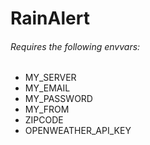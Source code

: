 # RainAlert

###### _Requires the following envvars:_
* MY_SERVER
* MY_EMAIL
* MY_PASSWORD
* MY_FROM
* ZIPCODE
* OPENWEATHER_API_KEY